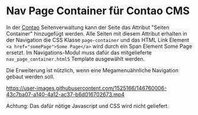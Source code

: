 # Nav Page Container für Contao CMS
In der [Contao](https://contao.org) Seitenverwaltung kann der Seite das Attribut "Seiten Container" hinzugefügt werden. 
 Alle Seiten mit diesem Attribut erhalten in der Navigation die CSS Klasse `page-container` 
 und das HTML Link Element `<a href="somePage">Some Page</a>` wird durch ein Span Element <span class="page-container">Some Page</span> ersetzt. 
 Im Navigations-Modul muss dafür das mitgelieferte `nav_page_container.html5` Template ausgewählt werden.
 
Die Erweiterung ist nützlich, wenn eine Megamenuähnliche Navigation gebaut werden soll. 

https://user-images.githubusercontent.com/1525166/146760006-43c7ba07-a140-4a12-ac37-b6d016702673.mp4

Achtung: Das dafür nötige Javascript und CSS wird nicht geliefert.
